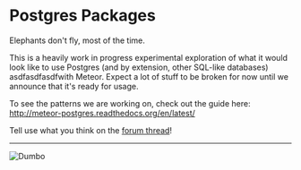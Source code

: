 # Postgres Packages

Elephants don't fly, most of the time.

This is a heavily work in progress experimental exploration of what it would look like to use Postgres (and by extension, other SQL-like databases) asdfasdfasdfwith Meteor. Expect a lot of stuff to be broken for now until we announce that it's ready for usage.

To see the patterns we are working on, check out the guide here: http://meteor-postgres.readthedocs.org/en/latest/

Tell use what you think on the [forum thread](https://forums.meteor.com/t/an-early-look-at-sql-in-meteor/8736)!








----------

![Dumbo](/img/dumbo.jpg)
